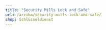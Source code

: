 ```yaml
---
title: "Security Mills Lock and Safe"
url: /arriba/security-mills-lock-and-safe/
shop: Schlüsseldienst
---
```

